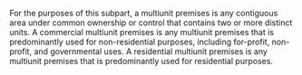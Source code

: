 For the purposes of this subpart, a multiunit premises is any contiguous area under common ownership or control that contains two or more distinct units. A commercial multiunit premises is any multiunit premises that is predominantly used for non-residential purposes, including for-profit, non-profit, and governmental uses. A residential multiunit premises is any multiunit premises that is predominantly used for residential purposes.

